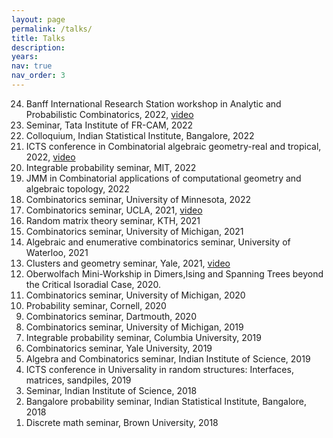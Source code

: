 ```yaml
---
layout: page
permalink: /talks/
title: Talks
description: 
years: 
nav: true
nav_order: 3
---
```


<ol reversed>
<li>Banff International Research Station workshop in Analytic and Probabilistic Combinatorics, 2022, <a href="https://www.birs.ca/events/2022/5-day-workshops/22w5004/videos/watch/202211171433-George.html">video</a></li>
<li>Seminar, Tata Institute of FR-CAM, 2022</li>
<li>Colloquium, Indian Statistical Institute, Bangalore, 2022</li>
<li>ICTS conference in Combinatorial algebraic geometry-real and tropical, 2022, <a href="https://www.youtube.com/watch?v=tccmW_b9afQ&amp;ab_channel=InternationalCentreforTheoreticalSciences">video</a> </li>
<li>Integrable probability seminar, MIT, 2022</li>
<li>JMM in Combinatorial applications of computational geometry and algebraic topology, 2022</li>
<li>Combinatorics seminar, University of Minnesota, 2022</li>
<li>Combinatorics seminar, UCLA, 2021, <a href="https://www.youtube.com/watch?v=t0mFyJK1k1k&amp;ab_channel=UCLACombinatoricsSeminar">video</a> </li>
<li>Random matrix theory seminar, KTH, 2021</li>
<li>Combinatorics seminar, University of Michigan, 2021</li>
<li>Algebraic and enumerative combinatorics seminar, University of Waterloo, 2021</li>
<li>Clusters and geometry seminar, Yale, 2021, <a href="https://drive.google.com/file/d/1gdcItx4hFgJ1TkDOWPdXfM8JJLuynMG5/view">video</a></li>
<li>Oberwolfach Mini-Workship in Dimers,Ising and Spanning Trees beyond the Critical Isoradial Case, 2020.</li>
<li>Combinatorics seminar, University of Michigan, 2020</li>
<li>Probability seminar, Cornell, 2020</li>
<li>Combinatorics seminar, Dartmouth, 2020</li>
<li>Combinatorics seminar, University of Michigan, 2019</li>
<li>Integrable probability seminar, Columbia University, 2019</li>
<li>Combinatorics seminar, Yale University, 2019</li>
<li>Algebra and Combinatorics seminar, Indian Institute of Science, 2019</li>
<li> ICTS conference in Universality in random structures: Interfaces, matrices, sandpiles, 2019</li>
<li>Seminar, Indian Institute of Science, 2018</li>
<li>Bangalore probability seminar, Indian Statistical Institute, Bangalore, 2018</li>
<li>Discrete math seminar, Brown University, 2018</li>
</ol>
